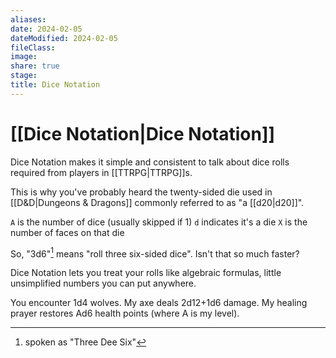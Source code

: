 ```yaml
---
aliases: 
date: 2024-02-05
dateModified: 2024-02-05
fileClass: 
image: 
share: true
stage: 
title: Dice Notation
---
```


# [[Dice Notation|Dice Notation]]

Dice Notation makes it simple and consistent to talk about dice rolls required from players in [[TTRPG|TTRPG]]s.

This is why you've probably heard the twenty-sided die used in [[D&D|Dungeons & Dragons]] commonly referred to as "a [[d20|d20]]".

`A` is the number of dice (usually skipped if 1)
`d` indicates it's a die
`X` is the number of faces on that die

So, "3d6"[^1] means "roll three six-sided dice". 
Isn't that so much faster?

Dice Notation lets you treat your rolls like algebraic formulas, little unsimplified numbers you can put anywhere. 

You encounter 1d4 wolves.
My axe deals 2d12+1d6 damage.
My healing prayer restores Ad6 health points (where A is my level).

[^1]: spoken as "Three Dee Six"
